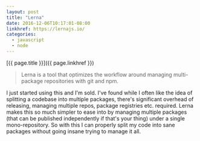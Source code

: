 ```yaml
---
layout: post
title: "Lerna"
date: 2016-12-06T10:17:01-08:00
linkhref: https://lernajs.io/
categories:
  - javascript
  - node
---
```



[{{ page.title }}]({{ page.linkhref }})

> Lerna is a tool that optimizes the workflow around managing multi-package repositories with git and npm.

I just started using this and I'm sold. I've found while I often like the idea of splitting a codebase into multiple packages, there's significant overhead of releasing, managing multiple repos, package registries etc. required. Lerna makes this so much simpler to ease into by managing multiple packages (that can be published independently if that's your thing) under a single mono-repository. So with this I can properly split my code into sane packages without going insane trying to manage it all.

